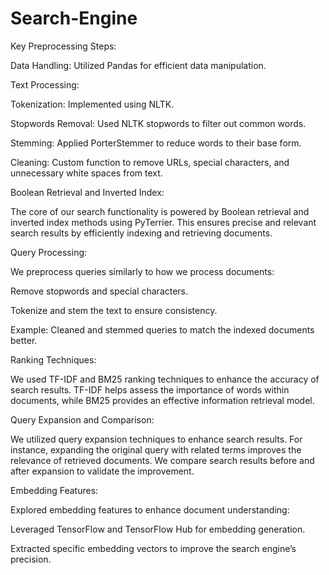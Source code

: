 # Search-Engine
Key Preprocessing Steps:

Data Handling: Utilized Pandas for efficient data manipulation.

Text Processing:

Tokenization: Implemented using NLTK.

Stopwords Removal: Used NLTK stopwords to filter out common words.

Stemming: Applied PorterStemmer to reduce words to their base form.

Cleaning: Custom function to remove URLs, special characters, and unnecessary white spaces from text.

Boolean Retrieval and Inverted Index:

The core of our search functionality is powered by Boolean retrieval and inverted index methods using PyTerrier. This ensures precise and relevant search results by efficiently indexing and retrieving documents.

Query Processing:

We preprocess queries similarly to how we process documents:

Remove stopwords and special characters.

Tokenize and stem the text to ensure consistency.

Example: Cleaned and stemmed queries to match the indexed documents better.

Ranking Techniques:

We used TF-IDF and BM25 ranking techniques to enhance the accuracy of search results. TF-IDF helps assess the importance of words within documents, while BM25 provides an effective information retrieval model.

Query Expansion and Comparison:

We utilized query expansion techniques to enhance search results. For instance, expanding the original query with related terms improves the relevance of retrieved documents. We compare search results before and after expansion to validate the improvement.

Embedding Features:

Explored embedding features to enhance document understanding:

Leveraged TensorFlow and TensorFlow Hub for embedding generation.

Extracted specific embedding vectors to improve the search engine’s precision.

